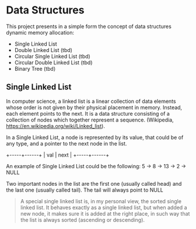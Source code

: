# Data Structures

This project presents in a simple form the concept of data structures dynamic memory allocation:
- Single Linked List
- Double Linked List (tbd)
- Circular Single Linked List (tbd)
- Circular Double Linked List (tbd)
- Binary Tree (tbd)

## Single Linked List
In computer science, a linked list is a linear collection of data elements whose order is not given by their physical placement in memory. Instead, each element points to the next. It is a data structure consisting of a collection of nodes which together represent a sequence. (Wikipedia, https://en.wikipedia.org/wiki/Linked_list).

In a Single Linked List, a node is represented by its value, that could be of any type, and a pointer to the next node in the list.

+-----+------+
| val | next |
+-----+------+

An example of Single Linked List could be the following:
5 -> 8 -> 13 -> 2 -> NULL

Two important nodes in the list are the first one (usually called head) and the last one (usually called tail). The tail will always point to NULL

> A special single linked list is, in my personal view, the sorted single linked list. It behaves exactly as a single linked list, but when added a new node, it makes sure it is added at the right place, in such way that the list is always sorted (ascending or descending).